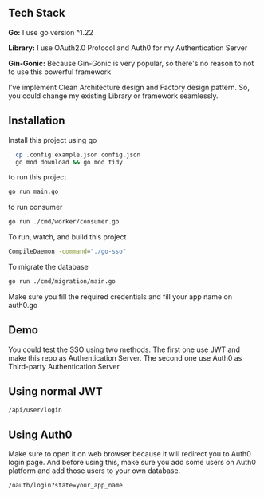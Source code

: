 
## Tech Stack

**Go:** I use go version ^1.22

**Library:** I use OAuth2.0 Protocol and Auth0 for my Authentication Server

**Gin-Gonic:** Because Gin-Gonic is very popular, so there's no reason to not to use this powerful framework

I've implement Clean Architecture design and Factory design pattern. So, you could change my existing Library or framework seamlessly.

## Installation

Install this project using go

```bash
  cp .config.example.json config.json
  go mod download && go mod tidy
```

to run this project

```bash
go run main.go
```

to run consumer

```bash
go run ./cmd/worker/consumer.go
```

To run, watch, and build this project

```bash
CompileDaemon -command="./go-sso"
```

To migrate the database

```bash
go run ./cmd/migration/main.go
```

Make sure you fill the required credentials and fill your app name on auth0.go
## Demo

You could test the SSO using two methods. The first one use JWT and make this repo as Authentication Server. The second one use Auth0 as Third-party Authentication Server.

## Using normal JWT

```bash
/api/user/login
```

## Using Auth0
Make sure to open it on web browser because it will redirect you to Auth0 login page. And before using this, make sure you add some users on Auth0 platform and add those users to your own database.
```bash
/oauth/login?state=your_app_name
```

